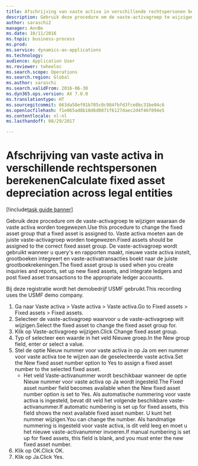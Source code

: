```yaml
--- 
title: Afschrijving van vaste activa in verschillende rechtspersonen berekenen
description: Gebruik deze procedure om de vaste-activagroep te wijzigen waaraan de vaste activa worden toegewezen.
author: saraschi2
manager: AnnBe
ms.date: 10/11/2016
ms.topic: business-process
ms.prod: 
ms.service: dynamics-ax-applications
ms.technology: 
audience: Application User
ms.reviewer: twheeloc
ms.search.scope: Operations
ms.search.region: Global
ms.author: saraschi
ms.search.validFrom: 2016-06-30
ms.dyn365.ops.version: AX 7.0.0
ms.translationtype: HT
ms.sourcegitcommit: 663da58ef01b705c0c984fbfd3fce8bc31be04c6
ms.openlocfilehash: f1e065ad8b18d6d0871f6127daec2d4f46f094e5
ms.contentlocale: nl-nl
ms.lasthandoff: 08/29/2017

---
```

# <a name="calculate-fixed-asset-depreciation-across-legal-entities"></a><span data-ttu-id="df708-103">Afschrijving van vaste activa in verschillende rechtspersonen berekenen</span><span class="sxs-lookup"><span data-stu-id="df708-103">Calculate fixed asset depreciation across legal entities</span></span>

[!include[task guide banner](../../includes/task-guide-banner.md)]

<span data-ttu-id="df708-104">Gebruik deze procedure om de vaste-activagroep te wijzigen waaraan de vaste activa worden toegewezen.</span><span class="sxs-lookup"><span data-stu-id="df708-104">Use this procedure to change the fixed asset group that a fixed asset is assigned to.</span></span> <span data-ttu-id="df708-105">Vaste activa moeten aan de juiste vaste-activagroep worden toegewezen.</span><span class="sxs-lookup"><span data-stu-id="df708-105">Fixed assets should be assigned to the correct fixed asset group.</span></span> <span data-ttu-id="df708-106">De vaste-activagroep wordt gebruikt wanneer u query's en rapporten maakt, nieuwe vaste activa instelt, grootboeken integreert en vaste-activatransacties boekt naar de juiste grootboekrekeningen.</span><span class="sxs-lookup"><span data-stu-id="df708-106">The fixed asset group is used when you create inquiries and reports, set up new fixed assets, and integrate ledgers and post fixed asset transactions to the appropriate ledger accounts.</span></span>

<span data-ttu-id="df708-107">Bij deze registratie wordt het demobedrijf USMF gebruikt.</span><span class="sxs-lookup"><span data-stu-id="df708-107">This recording uses the USMF demo company.</span></span>

1. <span data-ttu-id="df708-108">Ga naar Vaste activa > Vaste activa > Vaste activa.</span><span class="sxs-lookup"><span data-stu-id="df708-108">Go to Fixed assets > Fixed assets > Fixed assets.</span></span>
2. <span data-ttu-id="df708-109">Selecteer de vaste-activagroep waarvoor u de vaste-activagroep wilt wijzigen.</span><span class="sxs-lookup"><span data-stu-id="df708-109">Select the fixed asset to change the fixed asset group for.</span></span>
3. <span data-ttu-id="df708-110">Klik op Vaste-activagroep wijzigen.</span><span class="sxs-lookup"><span data-stu-id="df708-110">Click Change fixed asset group.</span></span>
4. <span data-ttu-id="df708-111">Typ of selecteer een waarde in het veld Nieuwe groep.</span><span class="sxs-lookup"><span data-stu-id="df708-111">In the New group field, enter or select a value.</span></span>
5. <span data-ttu-id="df708-112">Stel de optie Nieuw nummer voor vaste activa in op Ja om een nummer voor vaste activa toe te wijzen aan de geselecteerde vaste activa.</span><span class="sxs-lookup"><span data-stu-id="df708-112">Set the New fixed asset number option to Yes to assign a fixed asset number to the selected fixed asset.</span></span>
    * <span data-ttu-id="df708-113">Het veld Vaste-activanummer wordt beschikbaar wanneer de optie Nieuw nummer voor vaste activa op Ja wordt ingesteld.</span><span class="sxs-lookup"><span data-stu-id="df708-113">The Fixed asset number field becomes available when the New fixed asset number option is set to Yes.</span></span>   <span data-ttu-id="df708-114">Als automatische nummering voor vaste activa is ingesteld, bevat dit veld het volgende beschikbare vaste-activanummer.</span><span class="sxs-lookup"><span data-stu-id="df708-114">If automatic numbering is set up for fixed assets, this field shows the next available fixed asset number.</span></span> <span data-ttu-id="df708-115">U kunt het nummer wijzigen.</span><span class="sxs-lookup"><span data-stu-id="df708-115">You can change the number.</span></span>   <span data-ttu-id="df708-116">Als handmatige nummering is ingesteld voor vaste activa, is dit veld leeg en moet u het nieuwe vaste-activanummer invoeren.</span><span class="sxs-lookup"><span data-stu-id="df708-116">If manual numbering is set up for fixed assets, this field is blank, and you must enter the new fixed asset number.</span></span>  
6. <span data-ttu-id="df708-117">Klik op OK.</span><span class="sxs-lookup"><span data-stu-id="df708-117">Click OK.</span></span>
7. <span data-ttu-id="df708-118">Klik op Ja.</span><span class="sxs-lookup"><span data-stu-id="df708-118">Click Yes.</span></span>



